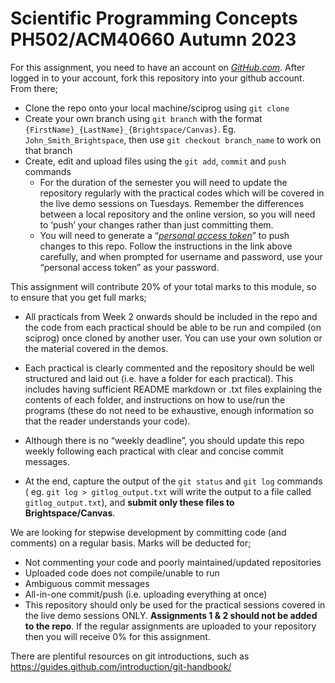 # Scientific Programming Concepts PH502/ACM40660 Autumn 2023

For this assignment, you need to have an account on *[GitHub.com](https://github.com)*. After logged in to your account, fork this repository into your github account. From there; 

- Clone the repo onto your local machine/sciprog using `git clone`
- Create your own branch using `git branch` with the format `{FirstName}_{LastName}_{Brightspace/Canvas}`. Eg. `John_Smith_Brightspace`, then use `git checkout branch_name` to work on that branch
- Create, edit and upload files using the `git add`, `commit` and `push` commands
    - For the duration of the semester you will need to update the repository regularly with the practical codes which will be covered in the live demo sessions on Tuesdays. Remember the differences between a local repository and the online version, so you will need to ‘push’ your changes rather than just committing them.
    - You will need to generate a “*[personal access token](https://docs.github.com/en/authentication/keeping-your-account-and-data-secure/creating-a-personal-access-token)*” to push changes to this repo. Follow the instructions in the link above carefully, and when prompted for username and password, use your “personal access token” as your password. 
    
This assignment will contribute 20% of your total marks to this module, so to ensure that you get full marks;

- All practicals from Week 2 onwards should be included in the repo and the code from each practical should be able to be run and compiled (on sciprog) once cloned by another user. You can use your own solution or the material covered in the demos.

- Each practical is clearly commented and the repository should be well structured and laid out (i.e. have a folder for each practical). This includes having sufficient README markdown or .txt files explaining the contents of each folder, and instructions on how to use/run the programs (these do not need to be exhaustive, enough information so that the reader understands your code).

- Although there is no “weekly deadline”, you should update this repo weekly following each practical with clear and concise commit messages.

- At the end, capture the output of the `git status` and `git log` commands ( eg. `git log > gitlog_output.txt` will write the output to a file called `gitlog_output.txt`), and **submit only these files to Brightspace/Canvas**. 

We are looking for stepwise development by committing code (and comments) on a regular basis. Marks will be deducted for;
- Not commenting your code and poorly maintained/updated repositories
- Uploaded code does not compile/unable to run
- Ambiguous commit messages
- All-in-one commit/push (i.e. uploading everything at once)
- This repository should only be used for the practical sessions covered in the live demo sessions ONLY. **Assignments 1 & 2 should not be added to the repo**. If the regular assignments are uploaded to your repository then you will receive 0% for this assignment.

There are plentiful resources on git introductions, such as https://guides.github.com/introduction/git-handbook/ 
